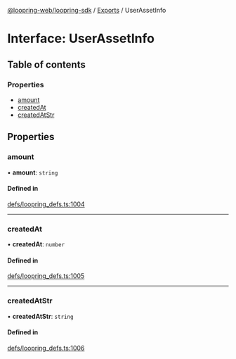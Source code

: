 [@loopring-web/loopring-sdk](../README.md) / [Exports](../modules.md) / UserAssetInfo

# Interface: UserAssetInfo

## Table of contents

### Properties

- [amount](UserAssetInfo.md#amount)
- [createdAt](UserAssetInfo.md#createdat)
- [createdAtStr](UserAssetInfo.md#createdatstr)

## Properties

### amount

• **amount**: `string`

#### Defined in

[defs/loopring_defs.ts:1004](https://github.com/Loopring/loopring_sdk/blob/1d20f38/src/defs/loopring_defs.ts#L1004)

___

### createdAt

• **createdAt**: `number`

#### Defined in

[defs/loopring_defs.ts:1005](https://github.com/Loopring/loopring_sdk/blob/1d20f38/src/defs/loopring_defs.ts#L1005)

___

### createdAtStr

• **createdAtStr**: `string`

#### Defined in

[defs/loopring_defs.ts:1006](https://github.com/Loopring/loopring_sdk/blob/1d20f38/src/defs/loopring_defs.ts#L1006)
